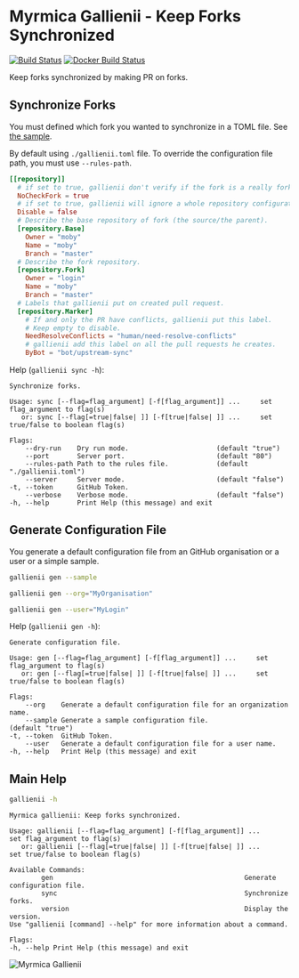 # Myrmica Gallienii - Keep Forks Synchronized

[![Build Status](https://travis-ci.org/containous/gallienii.svg?branch=master)](https://travis-ci.org/containous/gallienii)
[![Docker Build Status](https://img.shields.io/docker/build/containous/gallienii.svg)](https://hub.docker.com/r/containous/gallienii/builds/)

Keep forks synchronized by making PR on forks.


## Synchronize Forks

You must defined which fork you wanted to synchronize in a TOML file.
See [the sample](/sample.toml).

By default using `./gallienii.toml` file.
To override the configuration file path, you must use `--rules-path`.

```toml
[[repository]]
  # if set to true, gallienii don't verify if the fork is a really fork in GitHub.
  NoCheckFork = true
  # if set to true, gallienii will ignore a whole repository configuration.
  Disable = false
  # Describe the base repository of fork (the source/the parent).
  [repository.Base]
    Owner = "moby"
    Name = "moby"
    Branch = "master"
  # Describe the fork repository.
  [repository.Fork]
    Owner = "login"
    Name = "moby"
    Branch = "master"
  # Labels that gallienii put on created pull request.
  [repository.Marker]
    # If and only the PR have conflicts, gallienii put this label.
    # Keep empty to disable.
    NeedResolveConflicts = "human/need-resolve-conflicts"
    # gallienii add this label on all the pull requests he creates.
    ByBot = "bot/upstream-sync"
```

Help (`gallienii sync -h`):

```
Synchronize forks.

Usage: sync [--flag=flag_argument] [-f[flag_argument]] ...     set flag_argument to flag(s)
   or: sync [--flag[=true|false| ]] [-f[true|false| ]] ...     set true/false to boolean flag(s)

Flags:
    --dry-run    Dry run mode.                      (default "true")
    --port       Server port.                       (default "80")
    --rules-path Path to the rules file.            (default "./gallienii.toml")
    --server     Server mode.                       (default "false")
-t, --token      GitHub Token.                      
    --verbose    Verbose mode.                      (default "false")
-h, --help       Print Help (this message) and exit
```


## Generate Configuration File

You generate a default configuration file from an GitHub organisation or a user or a simple sample.

```bash
gallienii gen --sample
```

```bash
gallienii gen --org="MyOrganisation"
```

```bash
gallienii gen --user="MyLogin"
```

Help (`gallienii gen -h`):

```
Generate configuration file.

Usage: gen [--flag=flag_argument] [-f[flag_argument]] ...     set flag_argument to flag(s)
   or: gen [--flag[=true|false| ]] [-f[true|false| ]] ...     set true/false to boolean flag(s)

Flags:
    --org    Generate a default configuration file for an organization name. 
    --sample Generate a sample configuration file.                           (default "true")
-t, --token  GitHub Token.                                                   
    --user   Generate a default configuration file for a user name.          
-h, --help   Print Help (this message) and exit
```


## Main Help

```bash
gallienii -h
```

```
Myrmica gallienii: Keep forks synchronized.

Usage: gallienii [--flag=flag_argument] [-f[flag_argument]] ...     set flag_argument to flag(s)
   or: gallienii [--flag[=true|false| ]] [-f[true|false| ]] ...     set true/false to boolean flag(s)

Available Commands:
        gen                                                Generate configuration file.
        sync                                               Synchronize forks.
        version                                            Display the version.
Use "gallienii [command] --help" for more information about a command.

Flags:
-h, --help Print Help (this message) and exit
```

![Myrmica Gallienii](http://www.antwiki.org/wiki/images/b/b6/Myrmica_gallienii_casent0172712_head_1.jpg)
